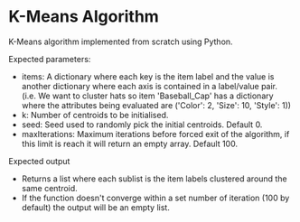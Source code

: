 # K-Means Algorithm

K-Means algorithm implemented from scratch using Python.

Expected parameters:

- items: A dictionary where each key is the item label and the value is another dictionary where each axis is contained in a label/value pair.
    (i.e. We want to cluster hats so item 'Baseball_Cap' has a dictionary where the attributes being evaluated are ('Color': 2, 'Size': 10, 'Style': 1))
- k: Number of centroids to be initialised.
- seed: Seed used to randomly pick the initial centroids. Default 0.
- maxIterations: Maximum iterations before forced exit of the algorithm, if this limit is reach it will return an empty array. Default 100.
  
Expected output

  - Returns a list where each sublist is the item labels clustered around the same centroid.
  - If the function doesn't converge within a set number of iteration (100 by default) the output will be an empty list.
